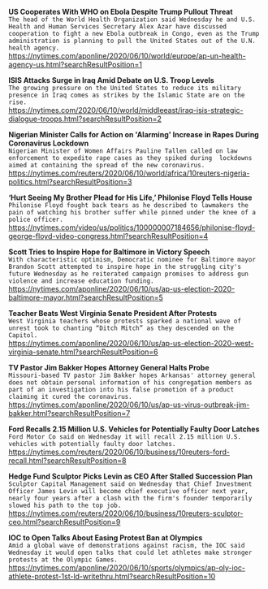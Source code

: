 **US Cooperates With WHO on Ebola Despite Trump Pullout Threat**\
`The head of the World Health Organization said Wednesday he and U.S. Health and Human Services Secretary Alex Azar have discussed cooperation to fight a new Ebola outbreak in Congo, even as the Trump administration is planning to pull the United States out of the U.N. health agency.`\
https://nytimes.com/aponline/2020/06/10/world/europe/ap-un-health-agency-us.html?searchResultPosition=1

**ISIS Attacks Surge in Iraq Amid Debate on U.S. Troop Levels**\
`The growing pressure on the United States to reduce its military presence in Iraq comes as strikes by the Islamic State are on the rise.`\
https://nytimes.com/2020/06/10/world/middleeast/iraq-isis-strategic-dialogue-troops.html?searchResultPosition=2

**Nigerian Minister Calls for Action on 'Alarming' Increase in Rapes During Coronavirus Lockdown**\
`Nigerian Minister of Women Affairs Pauline Tallen called on law enforcement to expedite rape cases as they spiked during  lockdowns aimed at containing the spread of the new coronavirus. `\
https://nytimes.com/reuters/2020/06/10/world/africa/10reuters-nigeria-politics.html?searchResultPosition=3

**‘Hurt Seeing My Brother Plead for His Life,’ Philonise Floyd Tells House**\
`Philonise Floyd fought back tears as he described to lawmakers the pain of watching his brother suffer while pinned under the knee of a police officer.`\
https://nytimes.com/video/us/politics/100000007184656/philonise-floyd-george-floyd-video-congress.html?searchResultPosition=4

**Scott Tries to Inspire Hope for Baltimore in Victory Speech**\
`With characteristic optimism, Democratic nominee for Baltimore mayor Brandon Scott attempted to inspire hope in the struggling city's future Wednesday as he reiterated campaign promises to address gun violence and increase education funding.`\
https://nytimes.com/aponline/2020/06/10/us/ap-us-election-2020-baltimore-mayor.html?searchResultPosition=5

**Teacher Beats West Virginia Senate President After Protests**\
`West Virginia teachers whose protests sparked a national wave of unrest took to chanting “Ditch Mitch” as they descended on the Capitol. `\
https://nytimes.com/aponline/2020/06/10/us/ap-us-election-2020-west-virginia-senate.html?searchResultPosition=6

**TV Pastor Jim Bakker Hopes Attorney General Halts Probe**\
`Missouri-based TV pastor Jim Bakker hopes Arkansas' attorney general does not obtain personal information of his congregation members as part of an investigation into his false promotion of a product claiming it cured the coronavirus.`\
https://nytimes.com/aponline/2020/06/10/us/ap-us-virus-outbreak-jim-bakker.html?searchResultPosition=7

**Ford Recalls 2.15 Million U.S. Vehicles for Potentially Faulty Door Latches**\
`Ford Motor Co said on Wednesday it will recall 2.15 million U.S. vehicles with potentially faulty door latches.`\
https://nytimes.com/reuters/2020/06/10/business/10reuters-ford-recall.html?searchResultPosition=8

**Hedge Fund Sculptor Picks Levin as CEO After Stalled Succession Plan**\
`Sculptor Capital Management said on Wednesday that Chief Investment Officer James Levin will become chief executive officer next year, nearly four years after a clash with the firm's founder temporarily slowed his path to the top job.`\
https://nytimes.com/reuters/2020/06/10/business/10reuters-sculptor-ceo.html?searchResultPosition=9

**IOC to Open Talks About Easing Protest Ban at Olympics**\
`Amid a global wave of demonstrations against racism, the IOC said Wednesday it would open talks that could let athletes make stronger protests at the Olympic Games.`\
https://nytimes.com/aponline/2020/06/10/sports/olympics/ap-oly-ioc-athlete-protest-1st-ld-writethru.html?searchResultPosition=10


